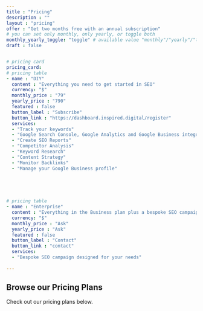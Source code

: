 ```yaml
---
title : "Pricing"
description : ""
layout : "pricing"
offer : "Get two months free with an annual subscription"
# you can set only monthly, only yearly, or toggle both
monthly_yearly_toggle: "toggle" # available value "monthly"/"yearly"/"toggle"
draft : false


# pricing card
pricing_card:
# pricing table
- name : "DIY"
  content : "Everything you need to get started in SEO"
  currency: "$"
  monthly_price : "79"
  yearly_price : "790"
  featured : false
  button_label : "Subscribe"
  button_link : "https://dashboard.inspired.digital/register"
  services:
  - "Track your keywords"
  - "Google Search Console, Google Analytics and Google Business integration"
  - "Create SEO Reports"
  - "Competitor Analysis"
  - "Keyword Research"
  - "Content Strategy"
  - "Monitor Backlinks"
  - "Manage your Google Business profile"


  

  
# pricing table
- name : "Enterprise"
  content : "Everything in the Business plan plus a bespoke SEO campaign"
  currency: "$"
  monthly_price : "Ask"
  yearly_price : "Ask"
  featured : false
  button_label : "Contact"
  button_link : "contact"
  services:
  - "Bespoke SEO campaign designed for your needs"
  
---
```


## Browse our **Pricing Plans**
Check out our pricing plans below.
